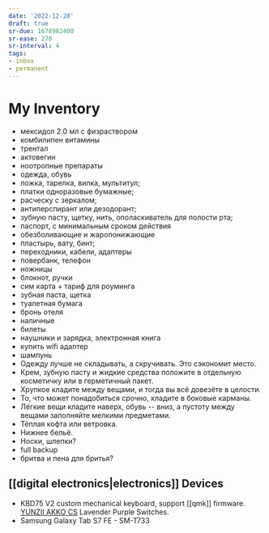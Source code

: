 ```yaml
---
date: '2022-12-28'
draft: true
sr-due: 1678982400
sr-ease: 270
sr-interval: 4
tags:
- inbox
- permanent
---
```


# My Inventory

- мексидол 2.0 мл с физраствором
- комбилипен витамины
- трентал
- актовегин
- ноотропные препараты
- одежда, обувь
- ложка, тарелка, вилка, мультитул;
- платки одноразовые бумажные;
- расческу с зеркалом;
- антиперспирант или дезодорант;
- зубную пасту, щетку, нить, ополаскиватель для полости рта;
- паспорт, с минимальным сроком действия
- обезболивающие и жаропонижающие
- пластырь, вату, бинт;
- переходники, кабели, адаптеры
- повербанк, телефон
- ножницы
- блокнот, ручки
- сим карта + тариф для роуминга
- зубная паста, щетка
- туалетная бумага
- бронь отеля
- наличные
- билеты
- наушники и зарядка, электронная книга
- купить wifi адаптер
- шампунь
- Одежду лучше не складывать, а скручивать. Это сэкономит место.
- Крем, зубную пасту и жидкие средства положите в отдельную косметичку или в
  герметичный пакет.
- Хрупкое кладите между вещами, и тогда вы всё довезёте в целости.
- То, что может понадобиться срочно, кладите в боковые карманы.
- Лёгкие вещи кладите наверх, обувь -- вниз, а пустоту между вещами заполняйте
  мелкими предметами.
- Тёплая кофта или ветровка.
- Нижнее бельё.
- Носки, шлепки?
- full backup
- бритва и пена для бритья?

## [[digital electronics|electronics]] Devices

- KBD75 V2 custom mechanical keyboard, support [[qmk]] firmware.
  [YUNZII AKKO
  CS](https://www.yunzii.com/products/yunzii-akko-cs-switches-45-pcs) Lavender
  Purple Switches.
- Samsung Galaxy Tab S7 FE - SM-T733